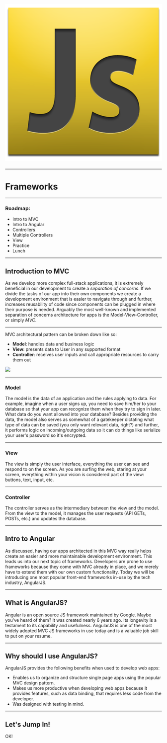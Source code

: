 <!-- .slide: data-transition="concave"  data-background="../images/background.jpg"-->
# ![](../images/js_logo.png)

---

<!-- .slide: data-background="../images/background.jpg"-->
# Frameworks

---

<!-- .slide: data-background="../images/background.jpg"-->
### Roadmap:
* Intro to MVC
* Intro to Angular
* Controllers
* Multiple Controllers
* View
* Practice
* Lunch

---

<!-- .slide: data-background="../images/background.jpg"-->
## Introduction to MVC
As we develop more complex full-stack applications, it is extremely beneficial in our development to create a _separation of concerns_. If we divide the tasks of our app into their own components we create a development environment that is easier to navigate through and further, increases reusability of code since components can be plugged in where their purpose is needed.  Arguably the most well-known and implemented separation of concerns architecture for apps is the Model-View-Controller, or simply _MVC_.

---

<!-- .slide: data-background="../images/background.jpg"-->
MVC architectural pattern can be broken down like so:

- **Model**: handles data and business logic
- **View**: presents data to User in any supported format
- **Controller**: receives user inputs and call appropriate resources to carry them out

![](http://www.beansoftware.com/ASP.NET-Tutorials/Images/MVC-Diagram.gif)

---

<!-- .slide: data-background="../images/background.jpg"-->
### Model

The model is the data of an application and the rules applying to data. For example, imagine when a user signs up, you need to save him/her to your database so that your app can recognize them when they try to sign in later. What data do you want allowed into your database? Besides providing the data, the model also serves as somewhat of a gatekeeper dictating what type of data can be saved (you only want relevant data, right?) and further, it performs logic on incoming/outgoing data so it can do things like serialize your user's password so it's encrypted.

---

<!-- .slide: data-background="../images/background.jpg"-->
### View

The view is simply the user interface, everything the user can see and respond to on the screen. As you are surfing the web, staring at your screen, everything within your vision is considered part of the view: buttons, text, input, etc.

---

<!-- .slide: data-background="../images/background.jpg"-->
### Controller

The controller serves as the intermediary between the view and the model. From the view to the model, it manages the user requests (API GETs, POSTs, etc.) and updates the database.

---

<!-- .slide: data-background="../images/background.jpg"-->
## Intro to Angular

As discussed, having our apps architected in this MVC way really helps create an easier and more maintainable development environment. This leads us into our next topic of frameworks. Developers are prone to use frameworks because they come with MVC already in place, and we merely have to extend them with our own custom functionality. Today we will be introducing one most popular front-end frameworks in-use by the tech industry, AngularJS.

---

<!-- .slide: data-background="../images/background.jpg"-->
## What is AngularJS?

Angular is an open source JS framework maintained by Google. Maybe you've heard of them?  It was created nearly 6 years ago. Its longevity is a testament to its capability and usefulness.  AngularJS is one of the most widely adopted MVC JS frameworks in use today and is a valuable job skill to put on your resume.

---

<!-- .slide: data-background="../images/background.jpg"-->
## Why should I use AngularJS?

AngularJS provides the following benefits when used to develop web apps:
- Enables us to organize and structure single page apps using the popular MVC design pattern.
- Makes us more productive when developing web apps because it provides features, such as data binding, that requires less code from the developer.
- Was designed with testing in mind.

---

<!-- .slide: data-background="../images/background.jpg"-->
## Let's Jump In!

OK!

